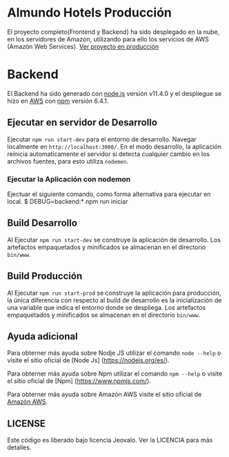 # Almundo Hotels Producción
El proyecto completo(Frontend y Backend) ha sido desplegado en la nube, en los servidores de Amazón, utilizando para ello los servicios de AWS (Amazón Web Services). 
[Ver proyecto en producción](https://hotels.almundo.jeovalo.com/)

# Backend

El Backend ha sido generado con [node.js](https://nodejs.org/es/) versión v11.4.0 y el despliegue se hizo en [AWS](https://aws.amazon.com/)
con [npm](https://www.npmjs.com/) versión 6.4.1.

## Ejecutar en servidor de Desarrollo

Ejecutar `npm run start-dev` para el entorno de desarrollo. Navegar localmente en `http://localhost:3000/`. En el modo desarrollo, la aplicación reinicia automaticamente el servidor si detecta cualquier cambio en los archivos fuentes, para esto utiliza `nodemon`.

### Ejecutar la Aplicación con nodemon
Ejectuar el siguiente comando, como forma alternativa para ejecutar en local.
$ DEBUG=backend:* npm run iniciar

## Build Desarrollo

Al Ejecutar `npm run start-dev` se construye la aplicación de desarrollo. Los artefactos empaquetados y minificados se almacenan en el directorio `bin/www`. 

## Build Producción

Al Ejecutar `npm run start-prod` se construye la aplicación para producción, la única diferencia con respecto al build de desarrollo es la inicialización de una
variable que indica el entorno donde se despliega. Los artefactos empaquetados y minificados se almacenan en el directorio `bin/www`. 

## Ayuda adicional
Para obterner más ayuda sobre Nodje JS utilizar el comando `node --help` o visite el sitio oficial de 
[Node Js] (https://nodejs.org/es/).

Para obterner más ayuda sobre Npm utilizar el comando `npm --help` o visite el sitio oficial de 
[Npm] (https://www.npmjs.com/).

Para obterner más ayuda sobre Amazón AWS visite el sitio oficial de  [Amazón AWS](https://aws.amazon.com).

## LICENSE

Este código es liberado bajo licencia Jeovalo. Ver la LICENCIA para más detalles.